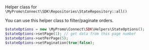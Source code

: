 Helper class for `\MyPromo\Connect\SDK\Repositories\StateRepository::all()`

You can use this helper class to filter/paginate orders.

```php
$stateOptions = new \MyPromo\Connect\SDK\Helpers\StateOptions();
$stateOptions->setPage(1); // get data from this page number
$stateOptions->setPerPage(5);
$stateOptions->setPagination(true|false);
```

